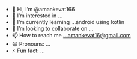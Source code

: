 - 👋 Hi, I’m @amankevat166
- 👀 I’m interested in ...
- 🌱 I’m currently learning ...android using kotlin
- 💞️ I’m looking to collaborate on ...
- 📫 How to reach me ...amankevat16@gmail.com
- 😄 Pronouns: ...
- ⚡ Fun fact: ...

<!---
amankevat166/amankevat166 is a ✨ special ✨ repository because its `README.md` (this file) appears on your GitHub profile.
You can click the Preview link to take a look at your changes.
--->
